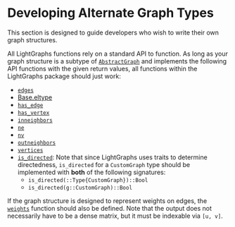 # Developing Alternate Graph Types

This section is designed to guide developers who wish to write their own graph structures.

All LightGraphs functions rely on a standard API to function. As long as your graph structure is a subtype of
[`AbstractGraph`](@ref) and implements the following API functions with the given return values, all functions
within the LightGraphs package should just work:

- [`edges`](@ref)
- [Base.eltype](https://docs.julialang.org/en/v1/stdlib/collections/#Base.eltype)
- [`has_edge`](@ref)
- [`has_vertex`](@ref)
- [`inneighbors`](@ref)
- [`ne`](@ref)
- [`nv`](@ref)
- [`outneighbors`](@ref)
- [`vertices`](@ref)
- [`is_directed`](@ref): Note that since LightGraphs uses traits to determine directedness, `is_directed` for a `CustomGraph` type should be implemented with **both** of the following signatures:
  - `is_directed(::Type{CustomGraph})::Bool`
  - `is_directed(g::CustomGraph)::Bool`

If the graph structure is designed to represent weights on edges, the [`weights`](@ref) function should also be defined. Note that the output does not necessarily have to be a dense matrix, but it must be indexable via `[u, v]`.
